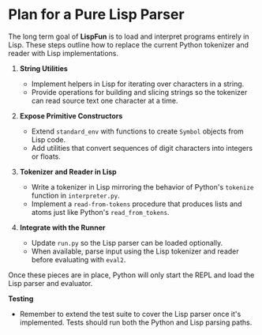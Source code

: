# Plan for a Pure Lisp Parser

The long term goal of **LispFun** is to load and interpret programs entirely in Lisp.  These steps outline how to replace the current Python tokenizer and reader with Lisp implementations.

1. **String Utilities**
   - Implement helpers in Lisp for iterating over characters in a string.
   - Provide operations for building and slicing strings so the tokenizer can read source text one character at a time.

2. **Expose Primitive Constructors**
   - Extend `standard_env` with functions to create `Symbol` objects from Lisp code.
   - Add utilities that convert sequences of digit characters into integers or floats.

3. **Tokenizer and Reader in Lisp**
   - Write a tokenizer in Lisp mirroring the behavior of Python's `tokenize` function in `interpreter.py`.
   - Implement a `read-from-tokens` procedure that produces lists and atoms just like Python's `read_from_tokens`.

4. **Integrate with the Runner**
   - Update `run.py` so the Lisp parser can be loaded optionally.
   - When available, parse input using the Lisp tokenizer and reader before evaluating with `eval2`.

Once these pieces are in place, Python will only start the REPL and load the Lisp parser and evaluator.

**Testing**
- Remember to extend the test suite to cover the Lisp parser once it's implemented. Tests should run both the Python and Lisp parsing paths.
